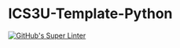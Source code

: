 # ICS3U-Template-Python

[![GitHub's Super Linter](https://github.com/Miguel-Santacruz/ICS3U-Unit5-03-Python/workflows/GitHub's%20Super%20Linter/badge.svg)](https://github.com/Miguel-Santacruz/ICS3U-Unit5-03-Python/actions)
